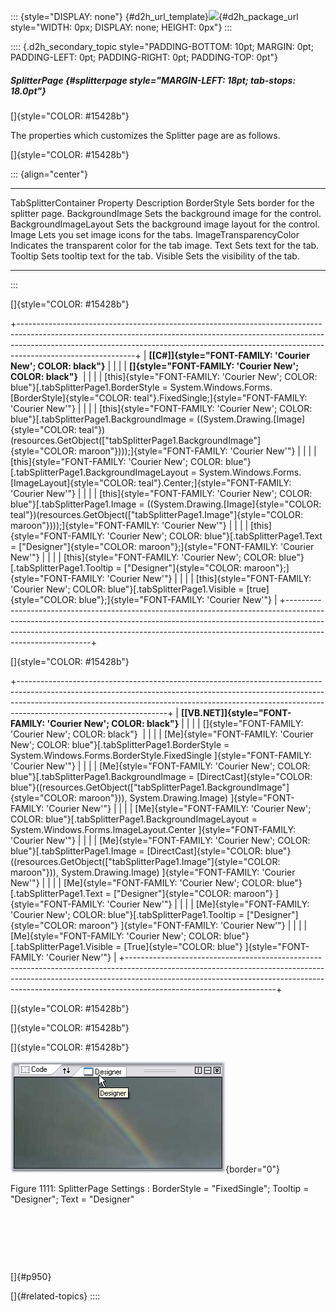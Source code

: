 ::: {style="DISPLAY: none"}
[](ms-xhelp:///?Id=d2h_url_template){#d2h_url_template}![](!package_url!){#d2h_package_url style="WIDTH: 0px; DISPLAY: none; HEIGHT: 0px"}
:::

:::: {.d2h_secondary_topic style="PADDING-BOTTOM: 10pt; MARGIN: 0pt; PADDING-LEFT: 0pt; PADDING-RIGHT: 0pt; PADDING-TOP: 0pt"}
##### SplitterPage {#splitterpage style="MARGIN-LEFT: 18pt; tab-stops: 18.0pt"}

[]{style="COLOR: #15428b"} 

The properties which customizes the Splitter page are as follows.

[]{style="COLOR: #15428b"} 

::: {align="center"}
  ------------------------------- ----------------------------------------------------
  TabSplitterContainer Property   Description
  BorderStyle                     Sets border for the splitter page.
  BackgroundImage                 Sets the background image for the control.
  BackgroundImageLayout           Sets the background image layout for the control.
  Image                           Lets you set image icons for the tabs.
  ImageTransparencyColor          Indicates the transparent color for the tab image.
  Text                            Sets text for the tab.
  Tooltip                         Sets tooltip text for the tab.
  Visible                         Sets the visibility of the tab.
  ------------------------------- ----------------------------------------------------
:::

[]{style="COLOR: #15428b"} 

+-----------------------------------------------------------------------------------------------------------------------------------------------------------------------------------------------------------------------------------------------------------------------+
| **[\[C#\]]{style="FONT-FAMILY: 'Courier New'; COLOR: black"}**                                                                                                                                                                                                        |
|                                                                                                                                                                                                                                                                       |
| **[]{style="FONT-FAMILY: 'Courier New'; COLOR: black"}**                                                                                                                                                                                                              |
|                                                                                                                                                                                                                                                                       |
| [this]{style="FONT-FAMILY: 'Courier New'; COLOR: blue"}[.tabSplitterPage1.BorderStyle = System.Windows.Forms.[BorderStyle]{style="COLOR: teal"}.FixedSingle;]{style="FONT-FAMILY: 'Courier New'"}                                                                     |
|                                                                                                                                                                                                                                                                       |
| [this]{style="FONT-FAMILY: 'Courier New'; COLOR: blue"}[.tabSplitterPage1.BackgroundImage = ((System.Drawing.[Image]{style="COLOR: teal"})(resources.GetObject([\"tabSplitterPage1.BackgroundImage\"]{style="COLOR: maroon"})));]{style="FONT-FAMILY: 'Courier New'"} |
|                                                                                                                                                                                                                                                                       |
| [this]{style="FONT-FAMILY: 'Courier New'; COLOR: blue"}[.tabSplitterPage1.BackgroundImageLayout = System.Windows.Forms.[ImageLayout]{style="COLOR: teal"}.Center;]{style="FONT-FAMILY: 'Courier New'"}                                                                |
|                                                                                                                                                                                                                                                                       |
| [this]{style="FONT-FAMILY: 'Courier New'; COLOR: blue"}[.tabSplitterPage1.Image = ((System.Drawing.[Image]{style="COLOR: teal"})(resources.GetObject([\"tabSplitterPage1.Image\"]{style="COLOR: maroon"})));]{style="FONT-FAMILY: 'Courier New'"}                     |
|                                                                                                                                                                                                                                                                       |
| [this]{style="FONT-FAMILY: 'Courier New'; COLOR: blue"}[.tabSplitterPage1.Text = [\"Designer\"]{style="COLOR: maroon"};]{style="FONT-FAMILY: 'Courier New'"}                                                                                                          |
|                                                                                                                                                                                                                                                                       |
| [this]{style="FONT-FAMILY: 'Courier New'; COLOR: blue"}[.tabSplitterPage1.Tooltip = [\"Designer\"]{style="COLOR: maroon"};]{style="FONT-FAMILY: 'Courier New'"}                                                                                                       |
|                                                                                                                                                                                                                                                                       |
| [this]{style="FONT-FAMILY: 'Courier New'; COLOR: blue"}[.tabSplitterPage1.Visible = [true]{style="COLOR: blue"};]{style="FONT-FAMILY: 'Courier New'"}                                                                                                                 |
+-----------------------------------------------------------------------------------------------------------------------------------------------------------------------------------------------------------------------------------------------------------------------+

[]{style="COLOR: #15428b"} 

+-------------------------------------------------------------------------------------------------------------------------------------------------------------------------------------------------------------------------------------------------------------------------------+
| **[\[VB.NET\]]{style="FONT-FAMILY: 'Courier New'; COLOR: black"}**                                                                                                                                                                                                            |
|                                                                                                                                                                                                                                                                               |
| []{style="FONT-FAMILY: 'Courier New'; COLOR: black"}                                                                                                                                                                                                                          |
|                                                                                                                                                                                                                                                                               |
| [Me]{style="FONT-FAMILY: 'Courier New'; COLOR: blue"}[.tabSplitterPage1.BorderStyle = System.Windows.Forms.BorderStyle.FixedSingle ]{style="FONT-FAMILY: 'Courier New'"}                                                                                                      |
|                                                                                                                                                                                                                                                                               |
| [Me]{style="FONT-FAMILY: 'Courier New'; COLOR: blue"}[.tabSplitterPage1.BackgroundImage = [DirectCast]{style="COLOR: blue"}((resources.GetObject([\"tabSplitterPage1.BackgroundImage\"]{style="COLOR: maroon"})), System.Drawing.Image) ]{style="FONT-FAMILY: 'Courier New'"} |
|                                                                                                                                                                                                                                                                               |
| [Me]{style="FONT-FAMILY: 'Courier New'; COLOR: blue"}[.tabSplitterPage1.BackgroundImageLayout = System.Windows.Forms.ImageLayout.Center ]{style="FONT-FAMILY: 'Courier New'"}                                                                                                 |
|                                                                                                                                                                                                                                                                               |
| [Me]{style="FONT-FAMILY: 'Courier New'; COLOR: blue"}[.tabSplitterPage1.Image = [DirectCast]{style="COLOR: blue"}((resources.GetObject([\"tabSplitterPage1.Image\"]{style="COLOR: maroon"})), System.Drawing.Image) ]{style="FONT-FAMILY: 'Courier New'"}                     |
|                                                                                                                                                                                                                                                                               |
| [Me]{style="FONT-FAMILY: 'Courier New'; COLOR: blue"}[.tabSplitterPage1.Text = [\"Designer\"]{style="COLOR: maroon"} ]{style="FONT-FAMILY: 'Courier New'"}                                                                                                                    |
|                                                                                                                                                                                                                                                                               |
| [Me]{style="FONT-FAMILY: 'Courier New'; COLOR: blue"}[.tabSplitterPage1.Tooltip = [\"Designer\"]{style="COLOR: maroon"} ]{style="FONT-FAMILY: 'Courier New'"}                                                                                                                 |
|                                                                                                                                                                                                                                                                               |
| [Me]{style="FONT-FAMILY: 'Courier New'; COLOR: blue"}[.tabSplitterPage1.Visible = [True]{style="COLOR: blue"} ]{style="FONT-FAMILY: 'Courier New'"}                                                                                                                           |
+-------------------------------------------------------------------------------------------------------------------------------------------------------------------------------------------------------------------------------------------------------------------------------+

[]{style="COLOR: #15428b"} 

[]{style="COLOR: #15428b"} 

[]{style="COLOR: #15428b"} 

![](ImagesExt/image76_1089.jpg){border="0"}

Figure 1111: SplitterPage Settings : BorderStyle = \"FixedSingle\"; Tooltip = \"Designer\"; Text = \"Designer\"

 

 

 

[]{#p950} 

[]{#related-topics}
::::
